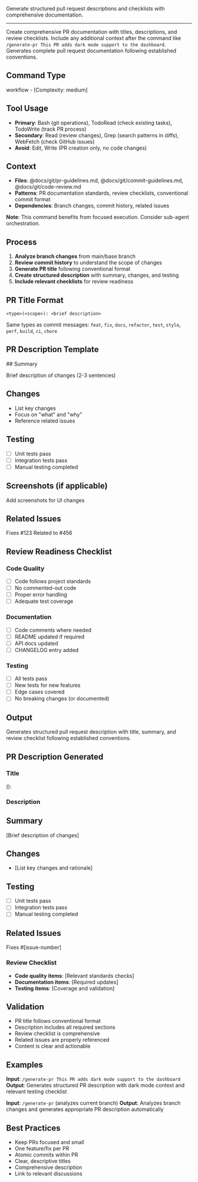 Generate structured pull request descriptions and checklists with comprehensive documentation.

---

Create comprehensive PR documentation with titles, descriptions, and review checklists.
Include any additional context after the command like `/generate-pr This PR adds dark mode support to the dashboard`.
Generates complete pull request documentation following established conventions.

## Command Type

workflow - [Complexity: medium]

## Tool Usage

- **Primary**: Bash (git operations), TodoRead (check existing tasks), TodoWrite (track PR process)
- **Secondary**: Read (review changes), Grep (search patterns in diffs), WebFetch (check GitHub issues)
- **Avoid**: Edit, Write (PR creation only, no code changes)

## Context

- **Files**: @docs/git/pr-guidelines.md, @docs/git/commit-guidelines.md, @docs/git/code-review.md
- **Patterns**: PR documentation standards, review checklists, conventional commit format
- **Dependencies**: Branch changes, commit history, related issues

**Note**: This command benefits from focused execution. Consider sub-agent orchestration.

## Process

1. **Analyze branch changes** from main/base branch
2. **Review commit history** to understand the scope of changes
3. **Generate PR title** following conventional format
4. **Create structured description** with summary, changes, and testing
5. **Include relevant checklists** for review readiness

## PR Title Format

```
<type>(<scope>): <brief description>
```

Same types as commit messages: `feat`, `fix`, `docs`, `refactor`, `test`, `style`, `perf`, `build`, `ci`, `chore`

## PR Description Template

<pr-description-template>
## Summary

Brief description of changes (2-3 sentences)

## Changes

- List key changes
- Focus on "what" and "why"
- Reference related issues

## Testing

- [ ] Unit tests pass
- [ ] Integration tests pass
- [ ] Manual testing completed

## Screenshots (if applicable)

Add screenshots for UI changes

## Related Issues

Fixes #123
Related to #456

</pr-description-template>

## Review Readiness Checklist

### Code Quality

- [ ] Code follows project standards
- [ ] No commented-out code
- [ ] Proper error handling
- [ ] Adequate test coverage

### Documentation

- [ ] Code comments where needed
- [ ] README updated if required
- [ ] API docs updated
- [ ] CHANGELOG entry added

### Testing

- [ ] All tests pass
- [ ] New tests for new features
- [ ] Edge cases covered
- [ ] No breaking changes (or documented)

## Output

Generates structured pull request description with title, summary, and review checklist following established conventions.

<output-template>

## PR Description Generated

### Title

<type>(<scope>): <brief description>

### Description

## Summary

[Brief description of changes]

## Changes

- [List key changes and rationale]

## Testing

- [ ] Unit tests pass
- [ ] Integration tests pass
- [ ] Manual testing completed

## Related Issues

Fixes #[issue-number]

### Review Checklist

- **Code quality items**: [Relevant standards checks]
- **Documentation items**: [Required updates]
- **Testing items**: [Coverage and validation]

</output-template>

## Validation

- PR title follows conventional format
- Description includes all required sections
- Review checklist is comprehensive
- Related issues are properly referenced
- Content is clear and actionable

## Examples

<example-1>

**Input**: `/generate-pr This PR adds dark mode support to the dashboard`
**Output**: Generates structured PR description with dark mode context and relevant testing checklist

</example-1>

<example-2>

**Input**: `/generate-pr` (analyzes current branch)
**Output**: Analyzes branch changes and generates appropriate PR description automatically

</example-2>

## Best Practices

- Keep PRs focused and small
- One feature/fix per PR
- Atomic commits within PR
- Clear, descriptive titles
- Comprehensive description
- Link to relevant discussions

